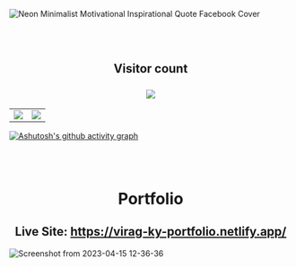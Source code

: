 ![Neon Minimalist Motivational Inspirational Quote Facebook Cover](https://github.com/virag-ky/virag-ky/assets/79658534/dfb97660-6ba2-4a0a-9108-d0a5cd0d6f1c)



<br>
<br>
<h2 align="center"> 
  Visitor count<br><br>
  <img src="https://profile-counter.glitch.me/virag-ky/count.svg" />
</h2>

<div><table><tr><td width="50%"><img src="https://github-readme-stats.vercel.app/api?username=virag-ky&show_icons=true&hide_border=true&title_color=ffff00&icon_color=ffff00&text_color=fff&bg_color=0c002e"></td><td width="50%"><img src="https://github-readme-streak-stats.herokuapp.com?user=virag-ky&hide_border=true&ring=ffff00&sideNums=ffff00&stroke=1495ff&background=0c002e&sideLabels=fff&dates=61dbfb&fire=61dbfb&currStreakLabel=fff&currStreakNum=61dbfb&date_format=M%20j%5B%2C%20Y%5D"></td></tr></table></div>

[![Ashutosh's github activity graph](https://github-readme-activity-graph.vercel.app/graph?username=virag-ky&bg_color=0c002e&color=61dbfb&line=ffff00&point=1495ff&area=true&hide_border=true)](https://github.com/ashutosh00710/github-readme-activity-graph)

<br>
<br>
<h1 align="center">Portfolio</h1>
<h2 align="center">Live Site: <a href="https://virag-ky-portfolio.netlify.app/" target="_blank">https://virag-ky-portfolio.netlify.app/</a></h2> 


![Screenshot from 2023-04-15 12-36-36](https://user-images.githubusercontent.com/79658534/232206056-9bacde7c-d97a-4f52-abf0-cefa5f0e1f48.png)
